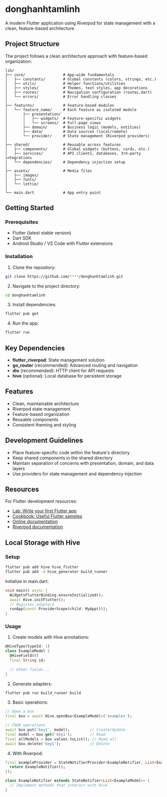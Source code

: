 # donghanhtamlinh

A modern Flutter application using Riverpod for state management with a clean, feature-based architecture.

## Project Structure

The project follows a clean architecture approach with feature-based organization:

```
lib/
├── core/                 # App-wide fundamentals
│   ├── constants/        # Global constants (colors, strings, etc.)
│   ├── utils/            # Helper functions/utilities
│   ├── styles/           # Themes, text styles, app decorations
│   ├── routes/           # Navigation configuration (routes.dart)
│   └── errors/           # Error handling classes
│
├── features/             # Feature-based modules
│   └── feature_name/     # Each feature as isolated module
│       ├── presentation/
│       │   ├── widgets/  # Feature-specific widgets
│       │   └── screens/  # Full-page views
│       ├── domain/       # Business logic (models, entities)
│       ├── data/         # Data sources (local/remote)
│       └── provider/     # State management (Riverpod providers)
│
├── shared/               # Reusable across features
│   ├── components/       # Global widgets (buttons, cards, etc.)
│   ├── services/         # API clients, databases, 3rd-party integrations
│   └── dependencies/     # Dependency injection setup
│
├── assets/               # Media files
│   ├── images/
│   ├── fonts/
│   └── lottie/
│
└── main.dart             # App entry point
```

## Getting Started

### Prerequisites

- Flutter (latest stable version)
- Dart SDK
- Android Studio / VS Code with Flutter extensions

### Installation

1. Clone the repository:
```bash
git clone https://github.com/****/donghanhtamlinh.git
```

2. Navigate to the project directory:
```bash
cd donghanhtamlinh
```

3. Install dependencies:
```bash
flutter pub get
```

4. Run the app:
```bash
flutter run
```

## Key Dependencies

- **flutter_riverpod**: State management solution
- **go_router** (recommended): Advanced routing and navigation
- **dio** (recommended): HTTP client for API requests
- **hive** (optional): Local database for persistent storage

## Features

- Clean, maintainable architecture
- Riverpod state management
- Feature-based organization
- Reusable components
- Consistent theming and styling

## Development Guidelines

- Place feature-specific code within the feature's directory
- Keep shared components in the shared directory
- Maintain separation of concerns with presentation, domain, and data layers
- Use providers for state management and dependency injection

## Resources

For Flutter development resources:
- [Lab: Write your first Flutter app](https://docs.flutter.dev/get-started/codelab)
- [Cookbook: Useful Flutter samples](https://docs.flutter.dev/cookbook)
- [Online documentation](https://docs.flutter.dev/)
- [Riverpod documentation](https://riverpod.dev/docs/introduction/getting_started)

## Local Storage with Hive

### Setup

```bash
flutter pub add hive hive_flutter
flutter pub add -d hive_generator build_runner
```

Initialize in main.dart:
```dart
void main() async {
  WidgetsFlutterBinding.ensureInitialized();
  await Hive.initFlutter();
  // Register adapters
  runApp(const ProviderScope(child: MyApp()));
}
```

### Usage

1. Create models with Hive annotations:

```dart
@HiveType(typeId: 1)
class ExampleModel {
  @HiveField(0)
  final String id;
  
  // Other fields...
}
```

2. Generate adapters:
```bash
flutter pub run build_runner build
```

3. Basic operations:
```dart
// Open a box
final box = await Hive.openBox<ExampleModel>('examples');

// CRUD operations
await box.put('key1', model);         // Create/Update
final model = box.get('key1');        // Read
final allModels = box.values.toList(); // Read all
await box.delete('key1');             // Delete
```

4. With Riverpod:
```dart
final exampleProvider = StateNotifierProvider<ExampleNotifier, List<ExampleModel>>((ref) {
  return ExampleNotifier();
});

class ExampleNotifier extends StateNotifier<List<ExampleModel>> {
  // Implement methods that interact with Hive
}
```


